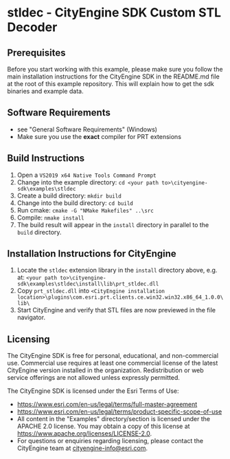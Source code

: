 # stldec - CityEngine SDK Custom STL Decoder

## Prerequisites

Before you start working with this example, please make sure you follow the main installation instructions for the CityEngine SDK in the README.md file at the root of this example repository. This will explain how to get the sdk binaries and example data.

## Software Requirements

* see "General Software Requirements" (Windows)
* Make sure you use the **exact** compiler for PRT extensions

## Build Instructions

1. Open a `VS2019 x64 Native Tools Command Prompt`
1. Change into the example directory: `cd <your path to>\cityengine-sdk\examples\stldec`
1. Create a build directory: `mkdir build`
1. Change into the build directory: `cd build`
1. Run cmake: `cmake -G "NMake Makefiles" ..\src`
1. Compile: `nmake install`
1. The build result will appear in the `install` directory in parallel to the `build` directory.

## Installation Instructions for CityEngine

1. Locate the `stldec` extension library in the `install` directory above, e.g. at:
   `<your path to>\cityengine-sdk\examples\stldec\install\lib\prt_stldec.dll`
1. Copy `prt_stldec.dll` into `<CityEngine installation location>\plugins\com.esri.prt.clients.ce.win32.win32.x86_64_1.0.0\lib\`
1. Start CityEngine and verify that STL files are now previewed in the file navigator.

## Licensing

The CityEngine SDK is free for personal, educational, and non-commercial use. Commercial use requires at least one commercial license of the latest CityEngine version installed in the organization. Redistribution or web service offerings are not allowed unless expressly permitted.

The CityEngine SDK is licensed under the Esri Terms of Use:

* <https://www.esri.com/en-us/legal/terms/full-master-agreement>
* <https://www.esri.com/en-us/legal/terms/product-specific-scope-of-use>
* All content in the "Examples" directory/section is licensed under the APACHE 2.0 license. You may obtain a copy of this license at <https://www.apache.org/licenses/LICENSE-2.0>.
* For questions or enquiries regarding licensing, please contact the CityEngine team at cityengine-info@esri.com.

